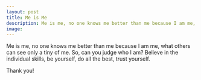 ```yaml
---
layout: post
title: Me is Me
description: Me is me, no one knows me better than me because I am me, what others can see only a tiny of me.
image: 
---
```


Me is me, no one knows me better than me because I am me, what others can see only a tiny of me. So, can you judge who I am? Believe in the individual skills, be yourself, do all the best, trust yourself.

Thank you!
